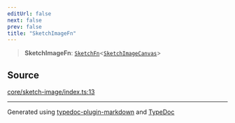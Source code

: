 ```yaml
---
editUrl: false
next: false
prev: false
title: "SketchImageFn"
---
```


> **SketchImageFn**: [`SketchFn`](/api/type-aliases/sketchfn/)\<[`SketchImageCanvas`](/api/interfaces/sketchimagecanvas/)\>

## Source

[core/sketch-image/index.ts:13](https://github.com/tetracalibers/sketchgl/blob/8077943/lib/core/sketch-image/index.ts#L13)

***
Generated using [typedoc-plugin-markdown](https://www.npmjs.com/package/typedoc-plugin-markdown) and [TypeDoc](https://typedoc.org/)
